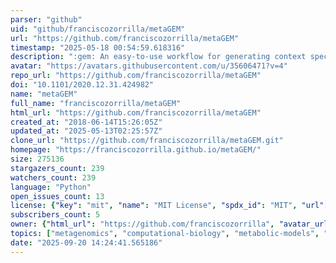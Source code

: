 ```yaml
---
parser: "github"
uid: "github/franciscozorrilla/metaGEM"
url: "https://github.com/franciscozorrilla/metaGEM"
timestamp: "2025-05-18 00:54:59.618316"
description: ":gem: An easy-to-use workflow for generating context specific genome-scale metabolic models and predicting metabolic interactions within microbial communities directly from metagenomic data"
avatar: "https://avatars.githubusercontent.com/u/35606471?v=4"
repo_url: "https://github.com/franciscozorrilla/metaGEM"
doi: "10.1101/2020.12.31.424982"
name: "metaGEM"
full_name: "franciscozorrilla/metaGEM"
html_url: "https://github.com/franciscozorrilla/metaGEM"
created_at: "2018-06-14T15:26:05Z"
updated_at: "2025-05-13T02:25:57Z"
clone_url: "https://github.com/franciscozorrilla/metaGEM.git"
homepage: "https://franciscozorrilla.github.io/metaGEM/"
size: 275136
stargazers_count: 239
watchers_count: 239
language: "Python"
open_issues_count: 13
license: {"key": "mit", "name": "MIT License", "spdx_id": "MIT", "url": "https://api.github.com/licenses/mit", "node_id": "MDc6TGljZW5zZTEz"}
subscribers_count: 5
owner: {"html_url": "https://github.com/franciscozorrilla", "avatar_url": "https://avatars.githubusercontent.com/u/35606471?v=4", "login": "franciscozorrilla", "type": "User"}
topics: ["metagenomics", "computational-biology", "metabolic-models", "gut-microbiome", "snakemake", "metagenome-assembled-genomes", "mags", "metabolism", "bioinformatics", "flux-balance-analysis", "genome-scale-metabolic-model", "metabolic-modeling", "microbial-ecology", "microbiome", "systems-biology"]
date: "2025-09-20 14:24:41.565186"
---
```

